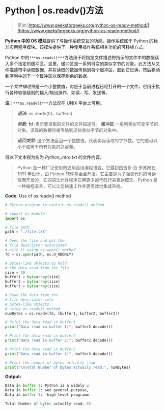# Python | os.readv()方法

> 原文:[https://www.geeksforgeeks.org/python-os-readv-method/](https://www.geeksforgeeks.org/python-os-readv-method/)

**Python 中的 OS 模块**提供了与操作系统交互的功能。操作系统属于 Python 的标准实用程序模块。该模块提供了一种使用操作系统相关功能的可移植方式。

Python 中的`***os.readv()***`方法用于将指定文件描述符指示的文件中的数据读入多个指定的缓冲区。这里，缓冲区是一系列可变的类似字节的对象。此方法从文件描述符中读取数据，并将读取的数据传输到每个缓冲区，直到它已满，然后移动到序列中的下一个缓冲区以保存剩余的数据。

一个*文件描述符*是一个小整数值，对应于当前进程已经打开的一个文件。它用于执行各种较低级别的输入/输出操作，如读、写、发送等。

**注** : `***os.readv()***`方法仅在 UNIX 平台上可用。

> ***语法:*** os.readv(fd，buffers)
> 
> ***参数:***
> **fd** :表示要读取的文件的文件描述符。
> **缓冲区**:一系列类似可变字节的对象。读取的数据将被传输到这些类似字节的对象中。
> 
> ***返回类型:*** 这个方法返回一个整数值，代表实际读取的字节数。它的值可以小于或等于所有对象的总容量。

将以下文本视为名为 *Python_intro.txt* 的文件内容。

> Python 是一种广泛使用的通用高级编程语言。它最初由吉多·范·罗苏姆在 1991 年设计，由 Python 软件基金会开发。它主要是为了强调代码的可读性而开发的，它的语法允许程序员用更少的代码行来表达概念。Python 是一种编程语言，可以让您快速工作并更高效地集成系统。

**Code:** Use of os.readv() method

```py
# Python program to explain os.readv() method

# import os module
import os

# File path
path = "./file.txt"

# Open the file and get the
# file descriptor associated 
# with it using os.open() method
fd = os.open(path, os.O_RDONLY)

# Bytes-like objects to hold
# the data read from the file
size = 20 
buffer1 = bytearray(size)
buffer2 = bytearray(size)
buffer3 = bytearray(size)

# Read the data from the
# file descriptor into 
# bytes-like objects
# using os.readv() method
numBytes = os.readv(fd, [buffer1, buffer2, buffer3])

# Print the data read in buffer1
print("Data read in buffer 1:", buffer1.decode())

# Print the data read in buffer2
print("Data read in buffer 2:", buffer2.decode())

# Print the data read in buffer3
print("Data read in buffer 3:", buffer3.decode())

# Print the number of bytes actually read
print("\nTotal Number of bytes actually read:", numBytes)
```

**Output:**

```py
Data in buffer 1: Python is a widely u
Data in buffer 2: sed general-purpose,
Data in buffer 3:  high level programm

Total Number of bytes actually read: 60

```